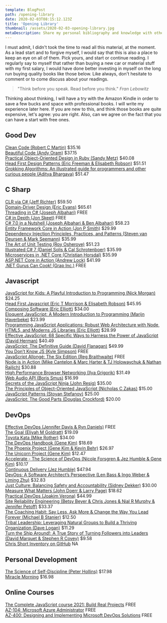 ```yaml
---
template: BlogPost
path: /opening-library
date: 2020-02-03T08:15:12.123Z
title: 'Opening Library'
thumbnail: /assets/2020-02-03-opening-library.jpg
metaDescription: Share my personal bibliography and knowledge with others
---
```


I must admit, I didn't took the time to read all this material, at the moment. As a lead start and to forgive myself, I would say that this is also a place to keep an eye on all of them. Pick yours, and start or continue reading. I regularly say to myself that rather than buying a new car or material stuff with my first salary, I would have done better investing in myself on the long run buying quality books like those below. Like always, don't hesitate to comment or to come discuss about your readings.

> "Think before you speak. Read before you think." _Fran Lebowitz_

Thinking about thinking, I will have a try with the Amazon Kindle in order to save a few bucks and space with professional books. I will write my experience later here. If you are new to this, and think those books are quite expensive, let's agree: you are right. Also, can we agree on the fact that you can have a start with free ones.

## Good Dev

[Clean Code (Robert C Martin)](https://www.amazon.com/Clean-Architecture-Craftsmans-Software-Structure/dp/0134494164/ref=sr_1_3?crid=AKBRDXZEMTZ4&dchild=1&keywords=clean+code+a+handbook+of+agile+software+craftsmanship&qid=1610816537&s=books&sprefix=clean+code%2Cstripbooks-intl-ship%2C230&sr=1-3) $35.16  
[Beautiful Code (Andy Oram)](https://www.amazon.com/Beautiful-Code-Leading-Programmers-Practice/dp/0596510047) $37.15  
[Practical Object-Oriented Design in Ruby (Sandy Metz)](https://www.amazon.com/Practical-Object-Oriented-Design-Agile-Primer-ebook-dp-B07F88LY9M/dp/B07F88LY9M/ref=mt_other?_encoding=UTF8&me=&qid=1610816672) $40.08  
[Head First Design Patterns (Eric Freeman & Elisabeth Robson)](https://www.amazon.com/Head-First-Design-Patterns-Object-Oriented-ebook/dp/B08P3X99QP/ref=sr_1_1?dchild=1&keywords=Head+First+Design+Patterns&qid=1610816706&s=digital-text&sr=1-1) $51.51  
[Grokking Algorithms: An illustrated guide for programmers and other curious people (Aditya Bhargava)](https://www.amazon.ca/Grokking-Algorithms-illustrated-programmers-curious/dp/1617292230?fbclid=IwAR3EWLZ-84Z9Nenlii76dU8sYJEPPWeZ9q13F_Nw0kP16yOe9weAQxhwl9k) $51.47  

## C Sharp

[CLR via C# (Jeff Richter)](https://www.amazon.com/CLR-via-4th-Developer-Reference/dp/0735667454) $59.50  
[Domain-Driver Design (Eric Evans)](https://www.amazon.com/Domain-Driven-Design-Tackling-Complexity-Software/dp/0321125215/ref=sr_1_1?dchild=1&keywords=Domain-Driver+Design+%28Eric+Evans%29&qid=1610817518&s=books&sr=1-1) $65.61  
[Threading in C# (Joseph Albahari)](http://www.albahari.com/threading/) FREE  
[C# in Depth (Jon Skeet)](https://csharpindepth.com/downloads) FREE  
[C# 7.0 in a Nutshell (Joseph Albahari & Ben Albahari)](https://www.amazon.com/C-7-0-Nutshell-Definitive-Reference/dp/1491987650) $58.23  
[Entity Framework Core in Action (Jon P Smith)](https://www.manning.com/books/entity-framework-core-in-action) $29.99  
[Dependency Injection Principles, Practices, and Patterns (Steven van Deursen & Mark Seemann)](https://www.manning.com/books/dependency-injection-principles-practices-patterns) $35.99  
[The Art of Unit Testing (Roy Osherove)](https://www.amazon.fr/gp/product/1933988274/ref=x_gr_w_bb_sout?ie=UTF8&tag=x_gr_w_bb_fr-21&linkCode=ur2&camp=1642&creative=6746) $51.23  
[Illustrated C# 7 (Daniel Solis & Cal Schrotenboer)](https://www.apress.com/gp/book/9781484232873) $35.99  
[Microservices in .NET Core (Christian Horsdal)](https://www.manning.com/books/microservices-in-net-core-second-edition) $35.99  
[ASP.NET Core in Action (Andrew Lock)](https://www.manning.com/books/asp-net-core-in-action-second-edition) $41.99  
[.NET Gurus Can Cook! (Grap Inc.)](https://www.microsoft.com/fr-fr/p/net-gurus-can-cook/9wzdncrdps5d?cid=msft_web_chart&activetab=pivot:overviewtab) FREE

## Javascript

[JavaScript for Kids: A Playful Introduction to Programming (Nick Morgan)](https://www.amazon.com/JavaScript-Kids-Playful-Introduction-Programming/dp/1593274084/ref=as_li_ss_tl?_encoding=UTF8&qid=&sr=&linkCode=ll1&tag=eejs-20&linkId=78320bf6b48bd7f6549a22f9abadc66c) $24.25  
[Head First Javascript (Eric T Morrison & Elisabeth Robson)](https://www.amazon.fr/dp/144934013X?linkCode=gs2&tag=javarevisit04-21) $45.95  
[Composing Software (Eric Elliott)](https://leanpub.com/composingsoftware) $34.00  
[Eloquent JavaScript: A Modern Introduction to Programming (Marijn Haverbeke)](https://www.amazon.com/Eloquent-JavaScript-3rd-Introduction-Programming/dp/1593279507/ref=as_li_ss_tl?ie=UTF8&linkCode=ll1&tag=eejs-20&linkId=ae5b8f9de89a5f5b0eab39ba8c32fe12) $23.99  
[Programming JavaScript Applications: Robust Web Architecture with Node, HTML5, and Moderns JS Libraries (Eric Elliott)](https://www.amazon.com/gp/product/1491950293/) $28.99  
[Effective JavaScript: 68 Specific Ways to Harness the Power of JavaScript (David Herman)](https://medium.com/javascript-scene/12-books-every-javascript-developer-should-read-9da76157fb3) $40.49  
[JavaScript: The Definitive Guide (David Flanagan)](https://www.amazon.com/JavaScript-Definitive-Guide-Activate-Guides/dp/0596805527/ref=as_li_ss_tl?ie=UTF8&redirect=true&linkCode=ll1&tag=eejs-20&linkId=11a79cf9e89a54625cb3a8e8ff2dc8d5) $49.99  
[You Don’t Know JS (Kyle Simpson)](https://github.com/getify/You-Dont-Know-JS) FREE  
[JavaScript Allongé: The Six Edition (Reg Braithwaite)](https://leanpub.com/javascriptallongesix) FREE  
[Node.js in Action (Mike Cantelon & Marc Harter & TJ Holowaychuk & Nathan Rajlich)](https://www.amazon.com/Node-js-Action-Mike-Cantelon/dp/1617290572/ref=as_li_ss_tl?ie=UTF8&qid=1466640698&sr=8-1&keywords=node.js+in+action&linkCode=ll1&tag=eejs-20&linkId=57fbe05f198dad9e06df1c1f8fc29a4c) $30.88  
[High Performance Browser Networking (Ilya Grigorik)](https://www.amazon.com/High-Performance-Browser-Networking-performance/dp/1449344763/ref=as_li_ss_tl?ie=UTF8&linkCode=ll1&tag=eejs-20&linkId=c73d0d3fc227d36ddc90e2d708f3fb8a) $31.49  
[Web Audio API (Boris Smus)](https://www.amazon.com/Web-Audio-API-Boris-Smus/dp/1449332684/ref=as_li_ss_tl?ie=UTF8&linkCode=ll1&tag=eejs-20&linkId=cf1c22140cd7016a4d2b3146b02bbaee) $16.99  
[Secrets of the JavaScript Ninja (John Resig)](https://www.amazon.fr/dp/193398869X?linkCode=gs2&tag=javarevisit04-21) $35.00  
[The Principles of Object-Oriented JavaScript (Nicholas C Zakas)](https://www.amazon.fr/dp/1593275404?linkCode=gs2&tag=javarevisit04-21) $15.00  
[JavaScript Patterns (Stoyan Stefanov)](https://www.amazon.fr/dp/0596806752?linkCode=gs2&tag=javarevisit04-21) $25.00  
[JavaScript: The Good Parts (Douglas Crockford)](https://www.amazon.fr/dp/0596517742?linkCode=gs2&tag=javarevisit04-21) $20.00  

## DevOps 

[Effective DevOps (Jennifer Davis & Ryn Daniels)](https://azure.microsoft.com/en-us/resources/effective-devops/) FREE  
[The Goal (Eliyah M Goldratt)](https://www.amazon.com/Goal-Process-Ongoing-Improvement/dp/0884271951) $19.09  
[Toyota Kata (Mike Rother)](https://www.mhprofessional.com/9780071635233-usa-toyota-kata-managing-people-for-improvement-adaptiveness-and-superior-results-group) $34.00  
[The DevOps Handbook (Gene Kim)](https://www.amazon.com/DevOps-Handbook-World-Class-Reliability-Organizations/dp/1942788002) $18.69  
[The Phoenix Project (Gene Kim & Kevin Behr)](https://www.amazon.com/Phoenix-Project-DevOps-Helping-Business/dp/0988262592) $26.97  
[The Unicorn Project (Gene Kim)](https://www.amazon.com/Unicorn-Project-Developers-Disruption-Thriving-ebook/dp/B07QT9QR41) $12.47  
[Accelerate - The Science of DevOps (Nicole Forsgren & Jez Humble & Gene Kim)](https://www.amazon.com/Accelerate-Software-Performing-Technology-Organizations/dp/1942788339) $10.17  
[Continuous Delivery (Jez Humble)](https://www.amazon.com/gp/product/0321601912?ie=UTF8&tag=martinfowlerc-20&linkCode=as2&camp=1789&creative=9325&creativeASIN=0321601912) $47.94  
[DevOps: A Software Architect’s Perspective (Len Bass & Ingo Weber & Liming Zhu)](https://www.oreilly.com/library/view/devops-a-software/9780134049885/) $32.83  
[Just Culture: Balancing Safety and Accountability (Sidney Dekker)](https://www.routledge.com/Just-Culture-Balancing-Safety-and-Accountability/Dekker/p/book/9781409440604) $30.00  
[Measure What Matters (John Doerr & Larry Page)](https://www.amazon.com/Measure-What-Matters-Google-Foundation/dp/0525536221) $18.62  
[Practical DevOps (Joakim Verona)](https://www.amazon.com/Practical-DevOps-Joakim-Verona/dp/1785882872) $44.99  
[Site Reliability Engineering (Betsy Beyer & Chris Jones & Nial R Murphy & Jennifer Petoff)](https://www.oreilly.com/library/view/site-reliability-engineering/9781491929117/) $33.37  
[The Coaching Habit: Say Less, Ask More & Change the Way You Lead Forever (Michael B Stanier)](https://www.amazon.com/gp/product/0978440749/ref=as_li_tl?ie=UTF8&camp=1789&creative=390957&creativeASIN=0978440749&linkCode=as2&tag=boxofcra-20&linkId=7JRCRZUJX7T5T2V5) $12.50  
[Tribal Leadership: Leveraging Natural Groups to Build a Thriving Organization (Dave Logan)](https://www.amazon.com/gp/product/0061251321/ref=as_li_tf_tl?ie=UTF8&tag=csync-20&linkCode=as2&camp=217153&creative=399701&creativeASIN=0061251321) $11.29  
[Turn the Ship Around!: A True Story of Turning Followers into Leaders (David Marquet & Stephen R Covey)](https://www.amazon.com/Turn-Ship-Around-Turning-Followers/dp/1591846404/?s=books&keywords=leadership) $9.58  
[Chris Short Inventory on GitHub](https://github.com/chris-short/DevOps-README.md) NA

## Personal Development

[The Science of Self-Discipline (Peter Hollins)](https://www.amazon.ca/dp/197905116X/ref=sspa_dk_detail_4?psc=1&spLa=ZW5jcnlwdGVkUXVhbGlmaWVyPUEyT0IwRzJXU0U0NzJQJmVuY3J5cHRlZElkPUEwMDkyMDY2MVlKMUtVR1ozSDY1RSZlbmNyeXB0ZWRBZElkPUEwNzQzODE3MlBSTVVDUEgyNU4xJndpZGdldE5hbWU9c3BfZGV0YWlsMiZhY3Rpb249Y2xpY2tSZWRpcmVjdCZkb05vdExvZ0NsaWNrPXRydWU=) $17.98  
[Miracle Morning](https://www.amazon.fr/Miracle-Morning-Hal-ELROD/dp/275408472X) $16.98  

## Online Courses

[The Complete JavaScript course 2021: Build Real Projects](https://www.udemy.com/course/the-complete-javascript-course/?ranMID=39197&ranEAID=JVFxdTr9V80&ranSiteID=JVFxdTr9V80-jQ49B9mlkTrDSKSBOoug4w&LSNPUBID=JVFxdTr9V80&utm_source=aff-campaign&utm_medium=udemyads) FREE  
[AZ-104: Microsoft Azure Administrator](https://docs.microsoft.com/en-us/learn/certifications/exams/az-104) FREE  
[AZ-400: Designing and Implementing Microsoft DevOps Solutions](https://docs.microsoft.com/en-us/learn/certifications/exams/az-400) FREE  